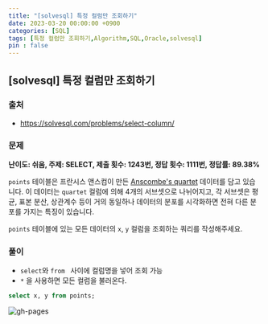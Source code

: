 ```yaml
---
title: "[solvesql] 특정 컬럼만 조회하기"
date: 2023-03-20 00:00:00 +0900
categories: [SQL]
tags: [특정 컬럼만 조회하기,Algorithm,SQL,Oracle,solvesql]
pin : false
---
```


## [solvesql] 특정 컬럼만 조회하기

### 출처
- <a href="https://solvesql.com/problems/select-column/" target="_blank"> https://solvesql.com/problems/select-column/ </a>

### 문제

**난이도: 쉬움, 주제: SELECT, 제출 횟수: 1243번, 정답 횟수: 1111번, 정답률: 89.38%**

`points` 테이블은 프란시스 앤스컴이 만든 [Anscombe's quartet](https://en.wikipedia.org/wiki/Anscombe%27s_quartet) 데이터를 담고 있습니다. 이 데이터는 `quartet` 컬럼에 의해 4개의 서브셋으로 나뉘어지고, 각 서브셋은 평균, 표본 분산, 상관계수 등이 거의 동일하나 데이터의 분포를 시각화하면 전혀 다른 분포를 가지는 특징이 있습니다.

`points` 테이블에 있는 모든 데이터의 `x`, `y` 컬럼을 조회하는 쿼리를 작성해주세요.


### 풀이
- `select`와 `from ` 사이에 컬럼명을 넣어 조회 가능
- `*` 을 사용하면 모든 컬럼을 불러온다.
```sql
select x, y from points;
```

![gh-pages](../../../assets/img/favicons/android-chrome-256x256.png)
